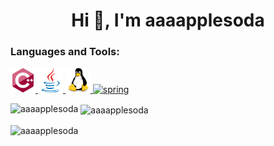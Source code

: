 <h1 align="center">Hi 👋, I'm aaaapplesoda</h1>

<h3 align="left">Languages and Tools:</h3>
<p align="left"> <a href="https://www.w3schools.com/cpp/" target="_blank"> <img src="https://raw.githubusercontent.com/devicons/devicon/master/icons/cplusplus/cplusplus-original.svg" alt="cplusplus" width="40" height="40"/> </a> <a href="https://www.java.com" target="_blank"> <img src="https://raw.githubusercontent.com/devicons/devicon/master/icons/java/java-original.svg" alt="java" width="40" height="40"/> </a> <a href="https://www.linux.org/" target="_blank"> <img src="https://raw.githubusercontent.com/devicons/devicon/master/icons/linux/linux-original.svg" alt="linux" width="40" height="40"/> </a> <a href="https://spring.io/" target="_blank"> <img src="https://www.vectorlogo.zone/logos/springio/springio-icon.svg" alt="spring" width="40" height="40"/> </a> </p>

<p><img align="left" src="https://github-readme-stats.vercel.app/api/top-langs?username=aaaapplesoda&show_icons=true&locale=en&layout=compact" alt="aaaapplesoda" /></p>

<p>&nbsp;<img align="center" src="https://github-readme-stats.vercel.app/api?username=aaaapplesoda&show_icons=true&locale=en" alt="aaaapplesoda" /></p>

<p><img align="center" src="https://github-readme-streak-stats.herokuapp.com/?user=aaaapplesoda&" alt="aaaapplesoda" /></p>

